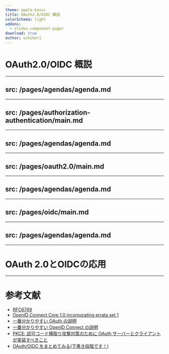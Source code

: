 ```yaml
---
theme: apple-basic
title: OAuth2.0/OIDC 概説
colorSchema: light
addons:
  - slidev-component-pager
download: true
author: uchihori
---
```


# OAuth2.0/OIDC 概説

---
src: /pages/agendas/agenda.md
---

---
src: /pages/authorization-authentication/main.md
---

---
src: /pages/agendas/agenda.md
---

---
src: /pages/oauth2.0/main.md
---

---
src: /pages/agendas/agenda.md
---

---
src: /pages/oidc/main.md
---

---
src: /pages/agendas/agenda.md
---

---

# OAuth 2.0とOIDCの応用

---

# 参考文献

- [RFC6749](https://openid-foundation-japan.github.io/rfc6749.ja.html)
- [OpenID Connect Core 1.0 incorporating errata set 1](https://openid-foundation-japan.github.io/openid-connect-core-1_0.ja.html)
- [一番分かりやすい OAuth の説明](https://qiita.com/TakahikoKawasaki/items/e37caf50776e00e733be)
- [一番分かりやすい OpenID Connect の説明](https://qiita.com/TakahikoKawasaki/items/498ca08bbfcc341691fe)
- [PKCE: 認可コード横取り攻撃対策のために OAuth サーバーとクライアントが実装すべきこと](https://qiita.com/TakahikoKawasaki/items/00f333c72ed96c4da659)
- [OAuth/OIDC をまとめてみる(下書き段階です！)](https://zenn.dev/calloc134/articles/5e8da6c491e720)
